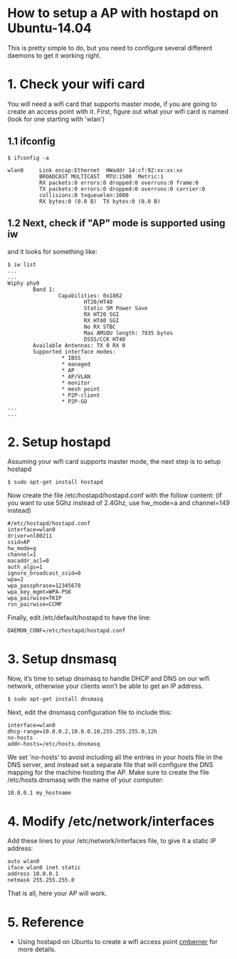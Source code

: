 How to setup a AP with hostapd on Ubuntu-14.04
==============================================

This is pretty simple to do, but you need to configure several different daemons to get it working right.

# 1. Check your wifi card
You will need a wifi card that supports master mode, if you are going to create an access point with it.
First, figure out what your wifi card is named (look for one starting with 'wlan')

## 1.1 ifconfig


```
$ ifconfig -a

wlan0     Link encap:Ethernet  HWaddr 14:cf:92:xx:xx:xx
          BROADCAST MULTICAST  MTU:1500  Metric:1
          RX packets:0 errors:0 dropped:0 overruns:0 frame:0
          TX packets:0 errors:0 dropped:0 overruns:0 carrier:0
          collisions:0 txqueuelen:1000
          RX bytes:0 (0.0 B)  TX bytes:0 (0.0 B)

```

## 1.2  Next, check if "AP" mode is supported using iw
   and it looks for something like:

```
$ iw list
...
...
Wiphy phy0
        Band 1:
                Capabilities: 0x1862
                        HT20/HT40
                        Static SM Power Save
                        RX HT20 SGI
                        RX HT40 SGI
                        No RX STBC
                        Max AMSDU length: 7935 bytes
                        DSSS/CCK HT40
        Available Antennas: TX 0 RX 0
        Supported interface modes:
                 * IBSS
                 * managed
                 * AP
                 * AP/VLAN
                 * monitor
                 * mesh point
                 * P2P-client
                 * P2P-GO
...
...
```


# 2. Setup hostapd
  Assuming your wifi card supports master mode, the next step is to setup hostapd

```
$ sudo apt-get install hostapd
```

  Now create the file /etc/hostapd/hostapd.conf with the follow content: (if you want to use 5Ghz instead of 2.4Ghz, use hw_mode=a and channel=149 instead)


```
#/etc/hostapd/hostapd.conf
interface=wlan0
driver=nl80211
ssid=AP
hw_mode=g
channel=1
macaddr_acl=0
auth_algs=1
ignore_broadcast_ssid=0
wpa=2
wpa_passphrase=12345678
wpa_key_mgmt=WPA-PSK
wpa_pairwise=TKIP
rsn_pairwise=CCMP
```

Finally, edit /etc/default/hostapd to have the line:

```
DAEMON_CONF=/etc/hostapd/hostapd.conf
```

# 3. Setup dnsmasq
Now, it’s time to setup dnsmasq to handle DHCP and DNS on our wifi network, otherwise your clients won’t be able to get an IP address.


```
$ sudo apt-get install dnsmasq
```

Next, edit the dnsmasq configuration file to include this:

```
interface=wlan0
dhcp-range=10.0.0.2,10.0.0.10,255.255.255.0,12h
no-hosts
addn-hosts=/etc/hosts.dnsmasq
```

We set 'no-hosts' to avoid including all the entries in your hosts file in the DNS server, and instead set a separate file that will configure the DNS mapping for the machine hosting the AP. Make sure to create the file /etc/hosts.dnsmasq with the name of your computer:

```
10.0.0.1 my_hostname
```

# 4. Modify /etc/network/interfaces
Add these lines to your /etc/network/interfaces file, to give it a static IP address:


```
auto wlan0
iface wlan0 inet static
address 10.0.0.1
netmask 255.255.255.0
```

That is all, here your AP will work.


# 5. Reference

* Using hostapd on Ubuntu to create a wifi access point [cmberner](https://www.cberner.com/2013/02/03/using-hostapd-on-ubuntu-to-create-a-wifi-access-point/) for more details.


